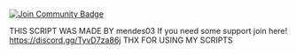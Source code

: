#
<a href="https://discord.gg/TyvD7za86j"><img src="https://img.shields.io/discord/1147566672589357168.svg?style=flat&label=Join%20Community&color=7289DA" alt="Join Community Badge"/></a>



THIS SCRIPT WAS MADE BY mendes03
If you need some support join here! https://discord.gg/TyvD7za86j
THX FOR USING MY SCRIPTS
